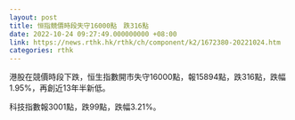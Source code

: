 ```yaml
---
layout: post
title: 恒指競價時段失守16000點　跌316點
date: 2022-10-24 09:27:49.000000000 +08:00
link: https://news.rthk.hk/rthk/ch/component/k2/1672380-20221024.htm
categories: rthk
---
```


港股在競價時段下跌，恒生指數開市失守16000點，報15894點，跌316點，跌幅1.95%，再創近13年半新低。

科技指數報3001點，跌99點，跌幅3.21%。
